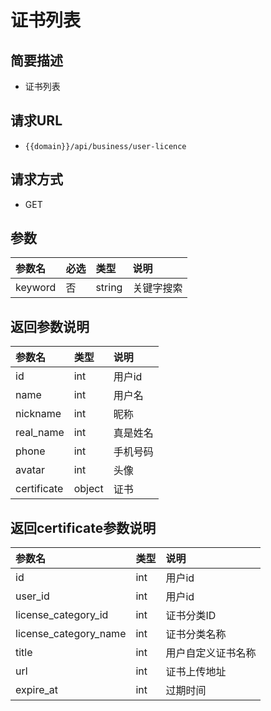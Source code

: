 # 证书列表

## 简要描述

* 证书列表

## 请求URL

* `{{domain}}/api/business/user-licence`

## 请求方式

* GET 

## 参数

| 参数名 | 必选 | 类型 | 说明 |
| :--- | :--- | :--- | :--- |
| keyword | 否 | string | 关键字搜索 |

## 返回参数说明

| 参数名 | 类型 | 说明 |
| :--- | :--- | :--- |
| id | int | 用户id |
| name | int | 用户名 |
| nickname | int | 昵称 |
| real\_name | int | 真是姓名 |
| phone | int | 手机号码 |
| avatar | int | 头像 |
| certificate | object | 证书 |

## 返回certificate参数说明

| 参数名 | 类型 | 说明 |
| :--- | :--- | :--- |
| id | int | 用户id |
| user\_id | int | 用户id |
| license\_category\_id | int | 证书分类ID |
| license\_category\_name | int | 证书分类名称 |
| title | int | 用户自定义证书名称 |
| url | int | 证书上传地址 |
| expire\_at | int | 过期时间 |

